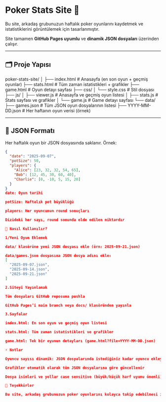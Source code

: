 # Poker Stats Site 🎲

Bu site, arkadaş grubunuzun haftalık poker oyunlarını kaydetmek ve istatistiklerini görüntülemek için tasarlanmıştır.  

Site tamamen **GitHub Pages uyumlu** ve **dinamik JSON dosyaları** üzerinden çalışır.  

---

## 🗂 Proje Yapısı

poker-stats-site/
│
├── index.html # Anasayfa (en son oyun + geçmiş oyunlar)
├── stats.html # Tüm zaman istatistikleri + grafikler
├── game.html # Oyun detayı sayfası
├── css/
│ └── style.css # Stil dosyası
├── js/
│ ├── viewer.js # Anasayfa ve geçmiş oyun listesi
│ ├── stats.js # Stats sayfası ve grafikler
│ └── game.js # Game detayı sayfası
└── data/
├── games.json # Tüm JSON oyun dosyalarının listesi
├── YYYY-MM-DD.json # Her haftanın oyun verisi (örnek)

---

## 📝 JSON Formatı

Her haftalık oyun bir JSON dosyasında saklanır. Örnek:

```json
{
  "date": "2025-09-07",
  "potSize": 50,
  "players": {
    "Alice": [23, 32, 32, 54, 65],
    "Bob": [12, 45, 30, 60, 40],
    "Charlie": [0, -10, 5, 15, 20]
  }
}
date: Oyun tarihi

potSize: Haftalık pot büyüklüğü

players: Her oyuncunun round sonuçları

Dizideki her sayı, round sonunda elde edilen miktardır

📌 Nasıl Kullanılır?

1/Yeni Oyun Eklemek

data/ klasörüne yeni JSON dosyası ekle (örn: 2025-09-21.json)

data/games.json dosyasına JSON dosya adını ekle:
[
  "2025-09-07.json",
  "2025-09-14.json",
  "2025-09-21.json"
]

2.Siteyi Yayınlamak

Tüm dosyaları GitHub reposuna pushla

GitHub Pages’i main branch veya docs/ klasöründen yayınla

3.Sayfalar

index.html: En son oyun ve geçmiş oyun listesi

stats.html: Tüm zaman istatistikleri ve grafikler

game.html: Tek bir oyunun detayları (game.html?file=YYYY-MM-DD.json)

⚡ Notlar

Oyuncu sayısı dinamik: JSON dosyalarında istediğiniz kadar oyuncu ekleyebilirsiniz

Grafikler otomatik olarak tüm JSON dosyalarına göre güncellenir

Dosya isimleri ve yollar case sensitive (büyük/küçük harf uyumu önemli)

🎨 Teşekkürler

Bu site, arkadaş grubunuzun poker oyunlarını kolayca takip edebilmesi için hazırlanmıştır.

